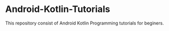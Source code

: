 # Android-Kotlin-Tutorials
This repository consist of Android Kotlin Programming tutorials for beginers.
